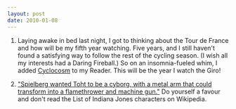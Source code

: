 ```yaml
---
layout: post
date: 2010-01-08
---
```


1. Laying awake in bed last night, I got to thinking about the Tour de France and how  will be my fifth year watching. Five years, and I still haven't found a satisfying way to follow the rest of the cycling season. (I wish all my interests had a Daring Fireball.) So on an insomnia-fueled whim, I added [Cyclocosm](https://cyclocosm.com) to my Reader. This will be the year I watch the Giro! 

2. ["Spielberg wanted Toht to be a cyborg, with a metal arm that could transform into a flamethrower and machine gun."](https://en.wikipedia.org/wiki/List_of_Indiana_Jones_characters#Arnold_Ernst_Toht) Do yourself a favour and don't read the List of Indiana Jones characters on Wikipedia.
